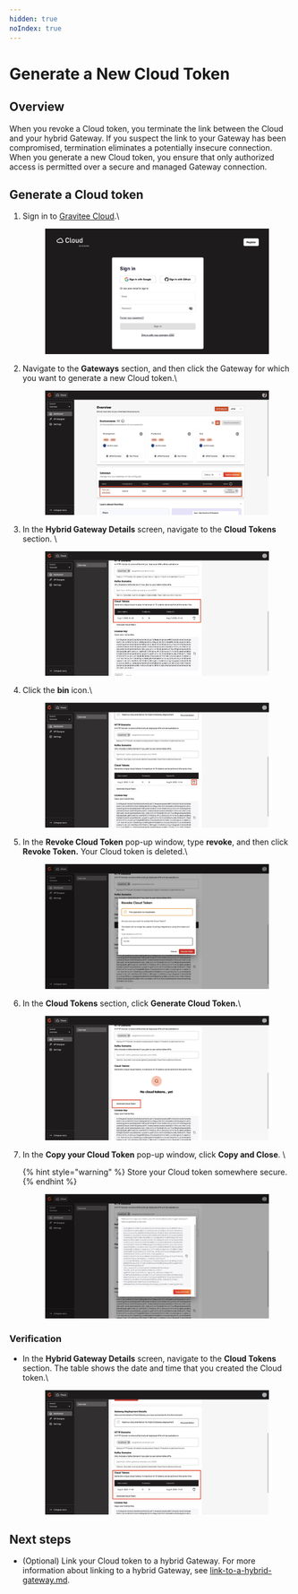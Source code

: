 ```yaml
---
hidden: true
noIndex: true
---
```


# Generate a New Cloud Token

## Overview

When you revoke a Cloud token, you terminate the link between the Cloud and your hybrid Gateway. If you suspect the link to your Gateway has been compromised, termination eliminates a potentially insecure connection. When you generate a new Cloud token, you ensure that only authorized access is permitted over a secure and managed Gateway connection.

## Generate a Cloud token

1.  Sign in to [Gravitee Cloud](https://cloud.gravitee.io/).\


    <figure><img src="../../.gitbook/assets/image (4).png" alt=""><figcaption></figcaption></figure>
2.  Navigate to the **Gateways** section, and then click the Gateway for which you want to generate a new Cloud token.\


    <figure><img src="../../.gitbook/assets/64DFB5D8-427B-4FD2-8013-2206631FEDE2_1_201_a.jpeg" alt=""><figcaption></figcaption></figure>
3.  In the **Hybrid Gateway Details** screen, navigate to the **Cloud Tokens** section. \


    <figure><img src="../../.gitbook/assets/D25FD656-4D9B-426A-8B3E-7CB63E826C47_1_201_a (2).jpeg" alt=""><figcaption></figcaption></figure>
4.  Click the **bin** icon.\


    <figure><img src="../../.gitbook/assets/C0E81F31-A36F-4047-8660-BE4B0A72C1B9_1_201_a.jpeg" alt=""><figcaption></figcaption></figure>
5.  In the **Revoke Cloud Token** pop-up window, type **revoke**, and then click **Revoke Token.** Your Cloud token is deleted.\


    <figure><img src="../../.gitbook/assets/1C1BDDA3-6EAD-4574-9AAD-3B1886C5298C_1_201_a.jpeg" alt=""><figcaption></figcaption></figure>
6.  In the **Cloud Tokens** section, click **Generate Cloud Token.**\


    <figure><img src="../../.gitbook/assets/093ECA13-2ABE-4A8A-998D-6F6D2E0E5DF9_1_201_a.jpeg" alt=""><figcaption></figcaption></figure>
7.  In the **Copy your Cloud Token** pop-up window, click **Copy and Close**. \


    {% hint style="warning" %}
    Store your Cloud token somewhere secure.
    {% endhint %}



    <figure><img src="../../.gitbook/assets/18A6E6CD-1BA0-466F-B858-BAB94225DA7E_1_201_a.jpeg" alt=""><figcaption></figcaption></figure>

### Verification

*   In the **Hybrid Gateway Details** screen, navigate to the **Cloud Tokens** section. The table shows the date and time that you created the Cloud token.\


    <figure><img src="../../.gitbook/assets/A9D87A59-C9CE-42BC-9FF9-4AC06738C249_1_201_a.jpeg" alt=""><figcaption></figcaption></figure>

## Next steps

* (Optional) Link your Cloud token to a hybrid Gateway. For more information about linking to a hybrid Gateway, see [link-to-a-hybrid-gateway.md](link-to-a-hybrid-gateway.md "mention").
